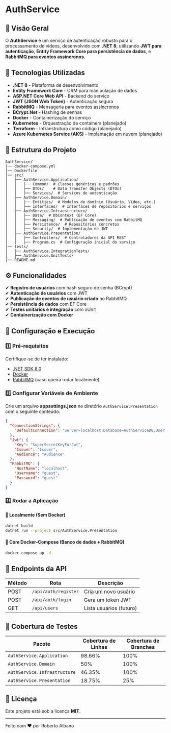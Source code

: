 # AuthService

## 📌 Visão Geral
O **AuthService** é um serviço de autenticação robusto para o processamento de vídeos, desenvolvido com **.NET 8**, utilizando **JWT para autenticação**, **Entity Framework Core para persistência de dados**, e **RabbitMQ para eventos assíncronos**.

## 🚀 Tecnologias Utilizadas
- **.NET 8** - Plataforma de desenvolvimento
- **Entity Framework Core** - ORM para manipulação de dados
- **ASP.NET Core Web API** - Backend do serviço
- **JWT (JSON Web Token)** - Autenticação segura
- **RabbitMQ** - Mensageria para eventos assíncronos
- **BCrypt.Net** - Hashing de senhas
- **Docker** - Containerização do serviço
- **Kubernetes** - Orquestração de containers (planejado)
- **Terraform** - Infraestrutura como código (planejado)
- **Azure Kubernetes Service (AKS)** - Implantação em nuvem (planejado)

## 📁 Estrutura do Projeto

```
AuthService/
│── docker-compose.yml
│── Dockerfile
│── src/
│   ├── AuthService.Application/
│   │   ├── Common/  # Classes genéricas e padrões
│   │   ├── DTOs/    # Data Transfer Objects (DTOs)
│   │   ├── Services/  # Serviços de autenticação
│   ├── AuthService.Domain/
│   │   ├── Entities/  # Modelos de domínio (Usuário, Vídeo, etc.)
│   │   ├── Interfaces/  # Interfaces de repositórios e serviços
│   ├── AuthService.Infraestructure/
│   │   ├── Data/  # DbContext (EF Core)
│   │   ├── Messaging/  # Publicação de eventos com RabbitMQ
│   │   ├── Persistence/  # Repositórios concretos
│   │   ├── Security/  # Implementação de JWT
│   ├── AuthService.Presentation/
│   │   ├── Controllers/  # Controladores da API REST
│   │   ├── Program.cs  # Configuração inicial do serviço
│── tests/
│   ├── AuthService.IntegrationTests/
│   ├── AuthService.UnitTests/
│── README.md
```

## ⚙️ Funcionalidades
✔ **Registro de usuários** com hash seguro de senha (BCrypt)  
✔ **Autenticação de usuários** com JWT  
✔ **Publicação de eventos de usuário criado** no RabbitMQ  
✔ **Persistência de dados** com EF Core  
✔ **Testes unitários e integração** com xUnit  
✔ **Containerização com Docker**  

## 🔧 Configuração e Execução

### 1️⃣ Pré-requisitos
Certifique-se de ter instalado:
- [.NET SDK 8.0](https://dotnet.microsoft.com/en-us/download)
- [Docker](https://www.docker.com/)
- [RabbitMQ](https://www.rabbitmq.com/download.html) (caso queira rodar localmente)

### 3️⃣ Configurar Variáveis de Ambiente
Crie um arquivo **appsettings.json** no diretório `AuthService.Presentation` com o seguinte conteúdo:

```json
{
  "ConnectionStrings": {
    "DefaultConnection": "Server=localhost;Database=AuthServiceDB;User Id=sa;Password=YourPassword;"
  },
  "Jwt": {
    "Key": "SuperSecretKeyForJwt",
    "Issuer": "Issuer",
    "Audience": "Audience"
  },
  "RabbitMQ": {
    "HostName": "localhost",
    "Username": "guest",
    "Password": "guest"
  }
}
```

### 4️⃣ Rodar a Aplicação

#### 🔹 Localmente (Sem Docker)
```bash
dotnet build
dotnet run --project src/AuthService.Presentation
```

#### 🔹 Com Docker-Compose (Banco de dados + RabbitMQ)
```bash
docker-compose up -d
```

## 📌 Endpoints da API

| Método | Rota              | Descrição                         
|--------|-------------------|----------------------------------
| POST   | `/api/auth/register` | Cria um novo usuário            
| POST   | `/api/auth/login`    | Gera um token JWT             
| GET    | `/api/users`         | Lista usuários (futuro)         

## 🤖 **Cobertura de Testes**  

| Pacote                                      | Cobertura de Linhas | Cobertura de Branches |
|---------------------------------------------|---------------------|-----------------------|
| `AuthService.Application`                  | 98.66%              | 100%                  |
| `AuthService.Domain`                        | 50%                 | 100%                  |
| `AuthService.Infrastructure`               | 46.35%              | 100%                  |
| `AuthService.Presentation`                  | 18.75%              | 25%                   |




## 📜 Licença
Este projeto está sob a licença **MIT**.

---

Feito com ❤️ por Roberto Albano

